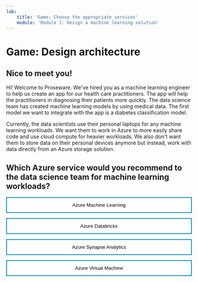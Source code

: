```yaml
---
lab:
    title: 'Game: Choose the appropriate services'
    module: 'Module 1: Design a machine learning solution'
---
```


<style>
.button  {
  border: none;
  color: black;
  width: 100%;
  padding: 12px 28px;
  background-color: white;
  border: 2px solid #008CBA;
  transition-duration: 0.4s;
}
.button:hover  {
  background-color: #008CBA;
  color: white; 
  border: 2px solid #008CBA;
}
</style>

# Game: Design architecture

## Nice to meet you!

Hi! Welcome to Proseware. We've hired you as a machine learning engineer to help us create an app for our health care practitioners. The app will help the practitioners in diagnosing their patients more quickly. The data science team has created machine learning models by using medical data. The first model we want to integrate with the app is a diabetes classification model. 

Currently, the data scientists use their personal laptops for any machine learning workloads. We want them to work in Azure to more easily share code and use cloud compute for heavier workloads. We also don't want them to store data on their personal devices anymore but instead, work with data directly from an Azure storage solution.

## Which Azure service would you recommend to the data science team for machine learning workloads?

<button class="button" onclick="window.location.href='Q1/01';">Azure Machine Learning</button>

<button class="button" onclick="window.location.href='Q1/02';">Azure Databricks</button>

<button class="button" onclick="window.location.href='Q1/03';">Azure Synapse Analytics</button>

<button class="button" onclick="window.location.href='Q1/04';">Azure Virtual Machine</button>


